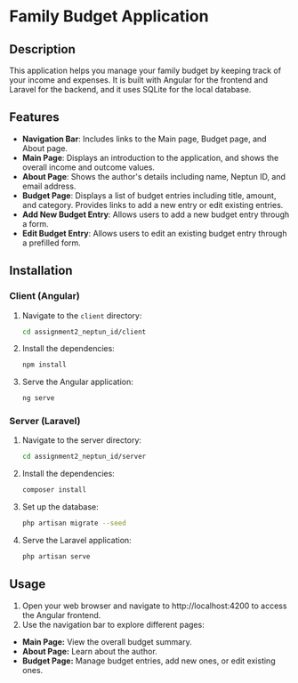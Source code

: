 # Family Budget Application

## Description

This application helps you manage your family budget by keeping track of your income and expenses. It is built with Angular for the frontend and Laravel for the backend, and it uses SQLite for the local database.

## Features

- **Navigation Bar**: Includes links to the Main page, Budget page, and About page.
- **Main Page**: Displays an introduction to the application, and shows the overall income and outcome values.
- **About Page**: Shows the author's details including name, Neptun ID, and email address.
- **Budget Page**: Displays a list of budget entries including title, amount, and category. Provides links to add a new entry or edit existing entries.
- **Add New Budget Entry**: Allows users to add a new budget entry through a form.
- **Edit Budget Entry**: Allows users to edit an existing budget entry through a prefilled form.

## Installation

### Client (Angular)

1. Navigate to the `client` directory:

   ```bash
   cd assignment2_neptun_id/client
   ```

2. Install the dependencies:

   ```bash
   npm install
   ```

3. Serve the Angular application:
   ```bash
   ng serve
   ```

### Server (Laravel)

1. Navigate to the server directory:
   ```bash
   cd assignment2_neptun_id/server
   ```
2. Install the dependencies:

   ```bash
   composer install
   ```

3. Set up the database:

   ```bash
   php artisan migrate --seed
   ```

4. Serve the Laravel application:
   ```bash
   php artisan serve
   ```

## Usage

1. Open your web browser and navigate to http://localhost:4200 to access the Angular frontend.
2. Use the navigation bar to explore different pages:
- **Main Page:** View the overall budget summary.
- **About Page:** Learn about the author.
- **Budget Page:** Manage budget entries, add new ones, or edit existing ones.
